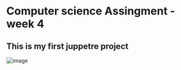 # Computer science Assingment - week 4
## This is my first juppetre project
![image](https://github.com/user-attachments/assets/6ee2c54e-400c-4e4f-9b26-261e80b327cb)
